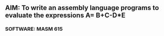 ## AIM: To write an assembly language programs to evaluate the expressions A= B+C-D*E

### SOFTWARE: MASM 615
